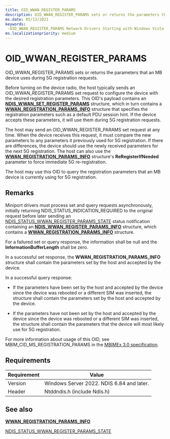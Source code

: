 ```yaml
---
title: OID_WWAN_REGISTER_PARAMS
description: OID_WWAN_REGISTER_PARAMS sets or returns the parameters that an MB device uses during 5G registration requests.
ms.date: 05/13/2021
keywords: 
 -OID_WWAN_REGISTER_PARAMS Network Drivers Starting with Windows Vista
ms.localizationpriority: medium
---
```


# OID_WWAN_REGISTER_PARAMS

OID_WWAN_REGISTER_PARAMS sets or returns the parameters that an MB device uses during 5G registration requests.

Before turning on the device radio, the host typically sends an OID_WWAN_REGISTER_PARAMS set request to configure the device with the desired registration parameters. This OID's payload contains an [**NDIS_WWAN_SET_REGISTER_PARAMS**](/windows-hardware/drivers/ddi/ndiswwan/ns-ndiswwan-ndis_wwan_set_register_params) structure, which in turn contains a [**WWAN_REGISTRATION_PARAMS_INFO**](/windows-hardware/drivers/ddi/wwan/ns-wwan-wwan_registration_params_info) structure that specifies the registration parameters such as a default PDU session hint. If the device accepts these parameters, it will use them during 5G registration requests. 

The host may send an OID_WWAN_REGISTER_PARAMS set request at any time. When the device receives this request, it must compare the new parameters to any parameters it previously used for 5G registration. If there are differences, the device should use the newly received parameters for the next 5G registration. The host can also use the [**WWAN_REGISTRATION_PARAMS_INFO**](/windows-hardware/drivers/ddi/wwan/ns-wwan-wwan_registration_params_info) structure's **ReRegisterIfNeeded** parameter to force immediate 5G re-registration.  

The host may use this OID to query the registration parameters that an MB device is currently using for 5G registration. 

## Remarks

Miniport drivers must process set and query requests asynchronously, initially returning NDIS_STATUS_INDICATION_REQUIRED to the original request before later sending an [NDIS_STATUS_WWAN_REGISTER_PARAMS_STATE](/windows-hardware/drivers/network/ndis-status-wwan-register-params-state) status notification containing an [**NDIS_WWAN_REGISTER_PARAMS_INFO**](/windows-hardware/drivers/ddi/ndiswwan/ns-ndiswwan-ndis_wwan_register_params_info) structure, which contains a [**WWAN_REGISTRATION_PARAMS_INFO**](/windows-hardware/drivers/ddi/wwan/ns-wwan-wwan_registration_params_info) structure.

For a failured set or query response, the information shall be null and the **InformationBufferLength** shall be zero.

In a successful set response, the **WWAN_REGISTRATION_PARAMS_INFO** structure shall contain the parameters set by the host and accepted by the device.

In a successful query response:

* If the parameters have been set by the host and accepted by the device since the device was rebooted or a different SIM was inserted, the structure shall contain the parameters set by the host and accepted by the device.

* If the parameters have not been set by the host and accepted by the device since the device was rebooted or a different SIM was inserted, the structure shall contain the parameters that the device will most likely use for 5G registration.

For more information about usage of this OID, see MBIM_CID_MS_REGISTRATION_PARAMS in the [MBIMEx 3.0 specification](https://download.microsoft.com/download/8/3/a/83a64106-a1f4-4a03-811f-4dbef2e3bf7a/MBIM%20extensions%20for%205G.docx).


## Requirements

|Requirement|Value|
|-|-|
|Version|Windows Server 2022. NDIS 6.84 and later.|
|Header|Ntddndis.h (include Ndis.h)|

## See also

[**WWAN_REGISTRATION_PARAMS_INFO**](/windows-hardware/drivers/ddi/wwan/ns-wwan-wwan_registration_params_info)

[NDIS_STATUS_WWAN_REGISTER_PARAMS_STATE](/windows-hardware/drivers/network/ndis-status-wwan-register-params-state)